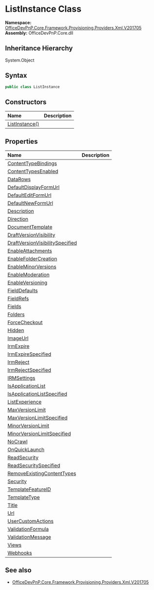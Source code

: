 # ListInstance Class
  

**Namespace:** [OfficeDevPnP.Core.Framework.Provisioning.Providers.Xml.V201705](OfficeDevPnP.Core.Framework.Provisioning.Providers.Xml.V201705.md)  
**Assembly:** OfficeDevPnP.Core.dll  
## Inheritance Hierarchy
System.Object  
## Syntax
```C#
public class ListInstance
```
## Constructors
|**Name**|**Description**|
|:-----|:-----|
| [ListInstance()](OfficeDevPnP.Core.Framework.Provisioning.Providers.Xml.V201705.ListInstance.ctor1.md) |  
## Properties
|**Name**|**Description**|
|:-----|:-----|
| [ContentTypeBindings](OfficeDevPnP.Core.Framework.Provisioning.Providers.Xml.V201705.ListInstance.ContentTypeBindings.md) | 
| [ContentTypesEnabled](OfficeDevPnP.Core.Framework.Provisioning.Providers.Xml.V201705.ListInstance.ContentTypesEnabled.md) | 
| [DataRows](OfficeDevPnP.Core.Framework.Provisioning.Providers.Xml.V201705.ListInstance.DataRows.md) | 
| [DefaultDisplayFormUrl](OfficeDevPnP.Core.Framework.Provisioning.Providers.Xml.V201705.ListInstance.DefaultDisplayFormUrl.md) | 
| [DefaultEditFormUrl](OfficeDevPnP.Core.Framework.Provisioning.Providers.Xml.V201705.ListInstance.DefaultEditFormUrl.md) | 
| [DefaultNewFormUrl](OfficeDevPnP.Core.Framework.Provisioning.Providers.Xml.V201705.ListInstance.DefaultNewFormUrl.md) | 
| [Description](OfficeDevPnP.Core.Framework.Provisioning.Providers.Xml.V201705.ListInstance.Description.md) | 
| [Direction](OfficeDevPnP.Core.Framework.Provisioning.Providers.Xml.V201705.ListInstance.Direction.md) | 
| [DocumentTemplate](OfficeDevPnP.Core.Framework.Provisioning.Providers.Xml.V201705.ListInstance.DocumentTemplate.md) | 
| [DraftVersionVisibility](OfficeDevPnP.Core.Framework.Provisioning.Providers.Xml.V201705.ListInstance.DraftVersionVisibility.md) | 
| [DraftVersionVisibilitySpecified](OfficeDevPnP.Core.Framework.Provisioning.Providers.Xml.V201705.ListInstance.DraftVersionVisibilitySpecified.md) | 
| [EnableAttachments](OfficeDevPnP.Core.Framework.Provisioning.Providers.Xml.V201705.ListInstance.EnableAttachments.md) | 
| [EnableFolderCreation](OfficeDevPnP.Core.Framework.Provisioning.Providers.Xml.V201705.ListInstance.EnableFolderCreation.md) | 
| [EnableMinorVersions](OfficeDevPnP.Core.Framework.Provisioning.Providers.Xml.V201705.ListInstance.EnableMinorVersions.md) | 
| [EnableModeration](OfficeDevPnP.Core.Framework.Provisioning.Providers.Xml.V201705.ListInstance.EnableModeration.md) | 
| [EnableVersioning](OfficeDevPnP.Core.Framework.Provisioning.Providers.Xml.V201705.ListInstance.EnableVersioning.md) | 
| [FieldDefaults](OfficeDevPnP.Core.Framework.Provisioning.Providers.Xml.V201705.ListInstance.FieldDefaults.md) | 
| [FieldRefs](OfficeDevPnP.Core.Framework.Provisioning.Providers.Xml.V201705.ListInstance.FieldRefs.md) | 
| [Fields](OfficeDevPnP.Core.Framework.Provisioning.Providers.Xml.V201705.ListInstance.Fields.md) | 
| [Folders](OfficeDevPnP.Core.Framework.Provisioning.Providers.Xml.V201705.ListInstance.Folders.md) | 
| [ForceCheckout](OfficeDevPnP.Core.Framework.Provisioning.Providers.Xml.V201705.ListInstance.ForceCheckout.md) | 
| [Hidden](OfficeDevPnP.Core.Framework.Provisioning.Providers.Xml.V201705.ListInstance.Hidden.md) | 
| [ImageUrl](OfficeDevPnP.Core.Framework.Provisioning.Providers.Xml.V201705.ListInstance.ImageUrl.md) | 
| [IrmExpire](OfficeDevPnP.Core.Framework.Provisioning.Providers.Xml.V201705.ListInstance.IrmExpire.md) | 
| [IrmExpireSpecified](OfficeDevPnP.Core.Framework.Provisioning.Providers.Xml.V201705.ListInstance.IrmExpireSpecified.md) | 
| [IrmReject](OfficeDevPnP.Core.Framework.Provisioning.Providers.Xml.V201705.ListInstance.IrmReject.md) | 
| [IrmRejectSpecified](OfficeDevPnP.Core.Framework.Provisioning.Providers.Xml.V201705.ListInstance.IrmRejectSpecified.md) | 
| [IRMSettings](OfficeDevPnP.Core.Framework.Provisioning.Providers.Xml.V201705.ListInstance.IRMSettings.md) | 
| [IsApplicationList](OfficeDevPnP.Core.Framework.Provisioning.Providers.Xml.V201705.ListInstance.IsApplicationList.md) | 
| [IsApplicationListSpecified](OfficeDevPnP.Core.Framework.Provisioning.Providers.Xml.V201705.ListInstance.IsApplicationListSpecified.md) | 
| [ListExperience](OfficeDevPnP.Core.Framework.Provisioning.Providers.Xml.V201705.ListInstance.ListExperience.md) | 
| [MaxVersionLimit](OfficeDevPnP.Core.Framework.Provisioning.Providers.Xml.V201705.ListInstance.MaxVersionLimit.md) | 
| [MaxVersionLimitSpecified](OfficeDevPnP.Core.Framework.Provisioning.Providers.Xml.V201705.ListInstance.MaxVersionLimitSpecified.md) | 
| [MinorVersionLimit](OfficeDevPnP.Core.Framework.Provisioning.Providers.Xml.V201705.ListInstance.MinorVersionLimit.md) | 
| [MinorVersionLimitSpecified](OfficeDevPnP.Core.Framework.Provisioning.Providers.Xml.V201705.ListInstance.MinorVersionLimitSpecified.md) | 
| [NoCrawl](OfficeDevPnP.Core.Framework.Provisioning.Providers.Xml.V201705.ListInstance.NoCrawl.md) | 
| [OnQuickLaunch](OfficeDevPnP.Core.Framework.Provisioning.Providers.Xml.V201705.ListInstance.OnQuickLaunch.md) | 
| [ReadSecurity](OfficeDevPnP.Core.Framework.Provisioning.Providers.Xml.V201705.ListInstance.ReadSecurity.md) | 
| [ReadSecuritySpecified](OfficeDevPnP.Core.Framework.Provisioning.Providers.Xml.V201705.ListInstance.ReadSecuritySpecified.md) | 
| [RemoveExistingContentTypes](OfficeDevPnP.Core.Framework.Provisioning.Providers.Xml.V201705.ListInstance.RemoveExistingContentTypes.md) | 
| [Security](OfficeDevPnP.Core.Framework.Provisioning.Providers.Xml.V201705.ListInstance.Security.md) | 
| [TemplateFeatureID](OfficeDevPnP.Core.Framework.Provisioning.Providers.Xml.V201705.ListInstance.TemplateFeatureID.md) | 
| [TemplateType](OfficeDevPnP.Core.Framework.Provisioning.Providers.Xml.V201705.ListInstance.TemplateType.md) | 
| [Title](OfficeDevPnP.Core.Framework.Provisioning.Providers.Xml.V201705.ListInstance.Title.md) | 
| [Url](OfficeDevPnP.Core.Framework.Provisioning.Providers.Xml.V201705.ListInstance.Url.md) | 
| [UserCustomActions](OfficeDevPnP.Core.Framework.Provisioning.Providers.Xml.V201705.ListInstance.UserCustomActions.md) | 
| [ValidationFormula](OfficeDevPnP.Core.Framework.Provisioning.Providers.Xml.V201705.ListInstance.ValidationFormula.md) | 
| [ValidationMessage](OfficeDevPnP.Core.Framework.Provisioning.Providers.Xml.V201705.ListInstance.ValidationMessage.md) | 
| [Views](OfficeDevPnP.Core.Framework.Provisioning.Providers.Xml.V201705.ListInstance.Views.md) | 
| [Webhooks](OfficeDevPnP.Core.Framework.Provisioning.Providers.Xml.V201705.ListInstance.Webhooks.md) | 
## See also
- [OfficeDevPnP.Core.Framework.Provisioning.Providers.Xml.V201705](OfficeDevPnP.Core.Framework.Provisioning.Providers.Xml.V201705.md)

